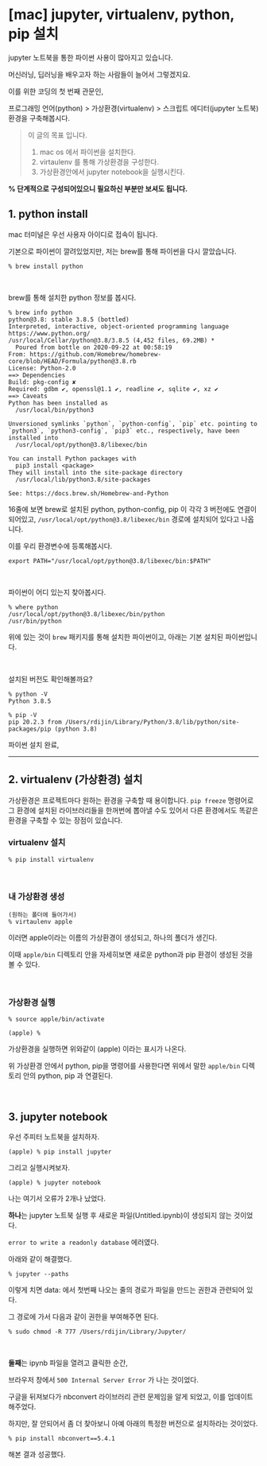 # [mac] jupyter, virtualenv, python, pip 설치



jupyter 노트북을 통한 파이썬 사용이 많아지고 있습니다.

머신러닝, 딥러닝을 배우고자 하는 사람들이 늘어서 그렇겠지요.

이를 위한 코딩의 첫 번째 관문인, 

프로그래밍 언어(python) > 가상환경(virtualenv) > 스크립트 에디터(jupyter 노트북) 환경을 구축해봅시다.

> 이 글의 목표 입니다.
>
> 1. mac os 에서 파이썬을 설치한다.
> 2. virtaulenv 를 통해 가상환경을 구성한다.
> 3. 가상환경안에서 jupyter notebook을 실행시킨다.



**% 단계적으로 구성되어있으니 필요하신 부분만 보셔도 됩니다.**





## 1. python install

mac 터미널은 우선 사용자 아이디로 접속이 됩니다.

기본으로 파이썬이 깔려있었지만, 저는 brew를 통해 파이썬을 다시 깔았습니다. 

```shell
% brew install python
```



</br>

brew를 통해 설치한 python 정보를 봅시다.

```shell
% brew info python
python@3.8: stable 3.8.5 (bottled)
Interpreted, interactive, object-oriented programming language
https://www.python.org/
/usr/local/Cellar/python@3.8/3.8.5 (4,452 files, 69.2MB) *
  Poured from bottle on 2020-09-22 at 00:58:19
From: https://github.com/Homebrew/homebrew-core/blob/HEAD/Formula/python@3.8.rb
License: Python-2.0
==> Dependencies
Build: pkg-config ✘
Required: gdbm ✔, openssl@1.1 ✔, readline ✔, sqlite ✔, xz ✔
==> Caveats
Python has been installed as
  /usr/local/bin/python3

Unversioned symlinks `python`, `python-config`, `pip` etc. pointing to
`python3`, `python3-config`, `pip3` etc., respectively, have been installed into
  /usr/local/opt/python@3.8/libexec/bin

You can install Python packages with
  pip3 install <package>
They will install into the site-package directory
  /usr/local/lib/python3.8/site-packages

See: https://docs.brew.sh/Homebrew-and-Python
```

16줄에 보면 brew로 설치된  python, python-config, pip 이 각각 3 버전에도 연결이 되어있고, `/usr/local/opt/python@3.8/libexec/bin` 경로에 설치되어 있다고 나옵니다.

이를 우리 환경변수에 등록해봅시다.

```shell
export PATH="/usr/local/opt/python@3.8/libexec/bin:$PATH"
```





</br>

파이썬이 어디 있는지 찾아봅시다.

```shell
% where python
/usr/local/opt/python@3.8/libexec/bin/python
/usr/bin/python
```

위에 있는 것이 `brew` 패키지를 통해 설치한 파이썬이고, 아래는 기본 설치된 파이썬입니다.



</br>

설치된 버전도 확인해볼까요?

```shell
% python -V
Python 3.8.5

% pip -V
pip 20.2.3 from /Users/rdijin/Library/Python/3.8/lib/python/site-packages/pip (python 3.8)
```



파이썬 설치 완료,





---

## 2. virtualenv (가상환경) 설치



가상환경은 프로젝트마다 원하는 환경을 구축할 때 용이합니다. `pip freeze` 명령어로 그 환경에 설치된 라이브러리들을 한꺼번에 뽑아낼 수도 있어서 다른 환경에서도 똑같은 환경을 구축할 수 있는 장점이 있습니다.



### virtualenv 설치

```shell
% pip install virtualenv
```

</br>



### 내 가상환경 생성

```shell
(원하는 폴더에 들어가서)
% virtaulenv apple
```

이러면 apple이라는 이름의 가상환경이 생성되고, 하나의 폴더가 생긴다.

이때 `apple/bin` 디렉토리 안을 자세히보면 새로운 python과 pip 환경이 생성된 것을 볼 수 있다.



</br>

### 가상환경 실행

```shell
% source apple/bin/activate

(apple) %
```

가상환경을 실행하면 위와같이 (apple) 이라는 표시가 나온다.

위 가상환경 안에서 python, pip을 명령어를 사용한다면 위에서 말한 `apple/bin` 디렉토리 안의 python, pip 과 연결된다.





</br>

## 3. jupyter notebook

우선 주피터 노트북을 설치하자.

```shell
(apple) % pip install jupyter
```



그리고 실행시켜보자.

```shell
(apple) % jupyter notebook
```



나는 여기서 오류가 2개나 났었다. 

**하나**는 jupyter 노트북 실행 후 새로운 파일(Untitled.ipynb)이 생성되지 않는 것이었다.

`error to write a readonly database` 에러였다.

아래와 같이 해결했다.

```shell
% jupyter --paths
```

이렇게 치면 data: 에서 첫번째 나오는 줄의 경로가 파일을 만드는 권한과 관련되어 있다.

그 경로에 가서 다음과 같이 권한을 부여해주면 된다.

```shell
% sudo chmod -R 777 /Users/rdijin/Library/Jupyter/
```



</br>

**둘째**는 ipynb 파일을 열려고 클릭한 순간, 

브라우저 창에서 `500 Internal Server Error` 가 나는 것이었다.

구글을 뒤져보다가 nbconvert 라이브러리 관련 문제임을 알게 되었고, 이를 업데이트 해주었다.

하지만, 잘 안되어서 좀 더 찾아보니 아예 아래의 특정한 버전으로 설치하라는 것이었다.

```shell
% pip install nbconvert==5.4.1
```

해본 결과 성공했다.







